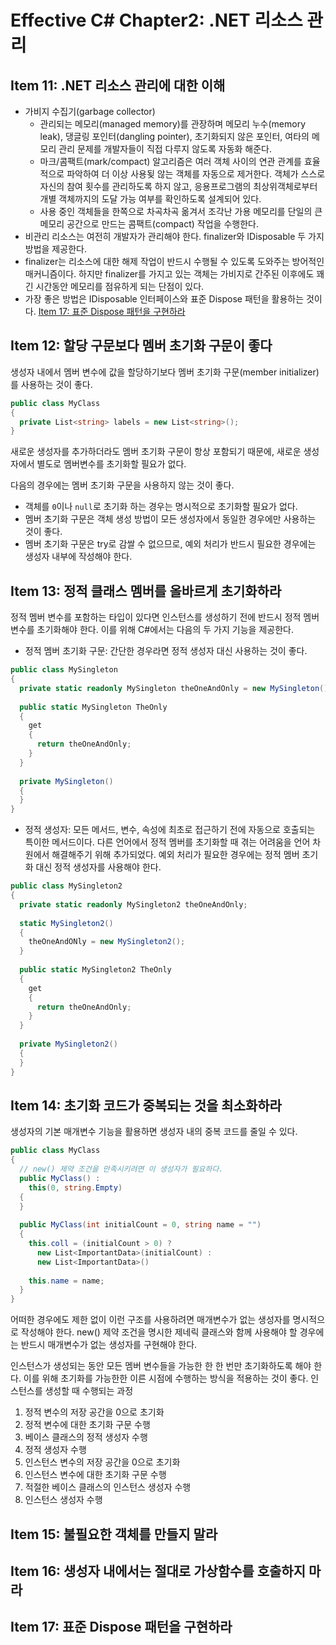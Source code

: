 # Effective C# Chapter2: .NET 리소스 관리
## Item 11: .NET 리소스 관리에 대한 이해
- 가비지 수집기(garbage collector)
  - 관리되는 메모리(managed memory)를 관장하며 메모리 누수(memory leak), 댕글링 포인터(dangling pointer), 초기화되지 않은 포인터, 여타의 메모리 관리 문제를 개발자들이 직접 다루지 않도록 자동화 해준다.
  - 마크/콤팩트(mark/compact) 알고리즘은 여러 객체 사이의 연관 관계를 효율적으로 파악하여 더 이상 사용됮 않는 객체를 자동으로 제거한다. 객체가 스스로 자신의 참여 횟수를 관리하도록 하지 않고, 응용프로그램의 최상위객체로부터 개별 객체까지의 도달 가능 여부를 확인하도록 설계되어 있다.
  - 사용 중인 객체들을 한쪽으로 차곡차곡 옮겨서 조각난 가용 메모리를 단일의 큰 메모리 공간으로 만드는 콤팩트(compact) 작업을 수행한다.
- 비관리 리소스는 여전히 개발자가 관리해야 한다. finalizer와 IDisposable 두 가지 방법을 제공한다.
- finalizer는 리소스에 대한 해제 작업이 반드시 수행될 수 있도록 도와주는 방어적인 매커니즘이다. 하지만 finalizer를 가지고 있는 객체는 가비지로 간주된 이후에도 꽤 긴 시간동안 메모리를 점유하게 되는 단점이 있다.
- 가장 좋은 방법은 IDisposable 인터페이스와 표준 Dispose 패턴을 활용하는 것이다. [Item 17: 표준 Dispose 패턴을 구현하라](#item17-dispose-pattern)

## Item 12: 할당 구문보다 멤버 초기화 구문이 좋다
생성자 내에서 멤버 변수에 값을 할당하기보다 멤버 초기화 구문(member initializer)를 사용하는 것이 좋다. 
```c#
public class MyClass
{
  private List<string> labels = new List<string>();
}
```
새로운 생성자를 추가하더라도 멤버 초기화 구문이 항상 포함되기 때문에, 새로운 생성자에서 별도로 멤버변수를 초기화할 필요가 없다.

다음의 경우에는 멤버 초기화 구문을 사용하지 않는 것이 좋다.
- 객체를 `0`이나 `null`로 초기화 하는 경우는 명시적으로 초기화할 필요가 없다.
- 멤버 초기화 구문은 객체 생성 방법이 모든 생성자에서 동일한 경우에만 사용하는 것이 좋다.
- 멤버 초기화 구문은 try로 감쌀 수 없으므로, 예외 처리가 반드시 필요한 경우에는 생성자 내부에 작성해야 한다.


## Item 13: 정적 클래스 멤버를 올바르게 초기화하라
정적 멤버 변수를 포함하는 타입이 있다면 인스턴스를 생성하기 전에 반드시 정적 멤버 변수를 초기화해야 한다. 이를 위해 C#에서는 다음의 두 가지 기능을 제공한다.
- 정적 멤버 초기화 구문: 간단한 경우라면 정적 생성자 대신 사용하는 것이 좋다.
```C#
public class MySingleton
{
  private static readonly MySingleton theOneAndOnly = new MySingleton();
  
  public static MySingleton TheOnly
  {
    get
    {
      return theOneAndOnly;
    }
  }
  
  private MySingleton()
  {
  }
}
```

- 정적 생성자: 모든 메서드, 변수, 속성에 최초로 접근하기 전에 자동으로 호출되는 특이한 메서드이다. 다른 언어에서 정적 멤버를 초기화할 때 겪는 어려움을 언어 차원에서 해결해주기 위해 추가되었다. 예외 처리가 필요한 경우에는 정적 멤버 초기화 대신 정적 생성자를 사용해야 한다. 
```C#
public class MySingleton2
{
  private static readonly MySingleton2 theOneAndOnly;
  
  static MySingleton2()
  {
    theOneAndONly = new MySingleton2();
  }
  
  public static MySingleton2 TheOnly
  {
    get
    {
      return theOneAndOnly;
    }
  }
  
  private MySingleton2()
  {
  }
}
```

## Item 14: 초기화 코드가 중복되는 것을 최소화하라
생성자의 기본 매개변수 기능을 활용하면 생성자 내의 중복 코드를 줄일 수 있다.
```C#
public class MyClass
{
  // new() 제약 조건을 만족시키려면 이 생성자가 필요하다.
  public MyClass() :
    this(0, string.Empty)
  {
  }
  
  public MyClass(int initialCount = 0, string name = "")
  {
    this.coll = (initialCount > 0) ?
      new List<ImportantData>(initialCount) :
      new List<ImportantData>()
      
    this.name = name;
  }
}
```
어떠한 경우에도 제한 없이 이런 구조를 사용하려면 매개변수가 없는 생성자를 명시적으로 작성해야 한다. new() 제약 조건을 명시한 제네릭 클래스와 함께 사용해야 할 경우에는 반드시 매개변수가 없는 생성자를 구현해야 한다.

인스턴스가 생성되는 동안 모든 멤버 변수들을 가능한 한 한 번만 초기화하도록 해야 한다. 이를 위해 초기화를 가능한한 이른 시점에 수행하는 방식을 적용하는 것이 좋다.
인스턴스를 생성할 때 수행되는 과정
1. 정적 변수의 저장 공간을 0으로 초기화
2. 정적 변수에 대한 초기화 구문 수행
3. 베이스 클래스의 정적 생성자 수행
4. 정적 생성자 수행
5. 인스턴스 변수의 저장 공간을 0으로 초기화
6. 인스턴스 변수에 대한 초기화 구문 수행
7. 적절한 베이스 클래스의 인스턴스 생성자 수행
8. 인스턴스 생성자 수행

## Item 15: 불필요한 객체를 만들지 말라

## Item 16: 생성자 내에서는 절대로 가상함수를 호출하지 마라

## <a name="item17-dispose-pattern">Item 17: 표준 Dispose 패턴을 구현하라

  
